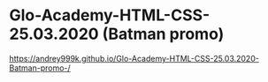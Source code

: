 # Glo-Academy-HTML-CSS-25.03.2020 (Batman promo)
<https://andrey999k.github.io/Glo-Academy-HTML-CSS-25.03.2020-Batman-promo-/>
